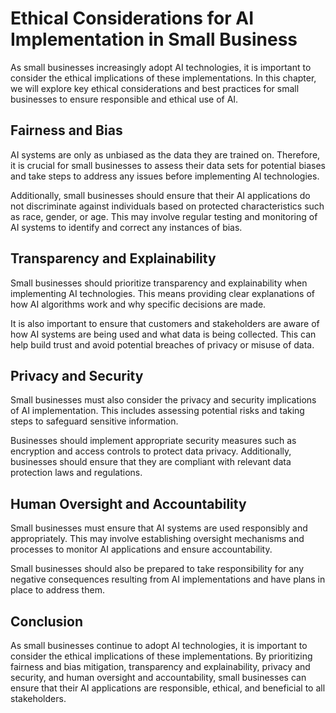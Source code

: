Ethical Considerations for AI Implementation in Small Business
======================================================================================================================

As small businesses increasingly adopt AI technologies, it is important to consider the ethical implications of these implementations. In this chapter, we will explore key ethical considerations and best practices for small businesses to ensure responsible and ethical use of AI.

Fairness and Bias
-----------------

AI systems are only as unbiased as the data they are trained on. Therefore, it is crucial for small businesses to assess their data sets for potential biases and take steps to address any issues before implementing AI technologies.

Additionally, small businesses should ensure that their AI applications do not discriminate against individuals based on protected characteristics such as race, gender, or age. This may involve regular testing and monitoring of AI systems to identify and correct any instances of bias.

Transparency and Explainability
-------------------------------

Small businesses should prioritize transparency and explainability when implementing AI technologies. This means providing clear explanations of how AI algorithms work and why specific decisions are made.

It is also important to ensure that customers and stakeholders are aware of how AI systems are being used and what data is being collected. This can help build trust and avoid potential breaches of privacy or misuse of data.

Privacy and Security
--------------------

Small businesses must also consider the privacy and security implications of AI implementation. This includes assessing potential risks and taking steps to safeguard sensitive information.

Businesses should implement appropriate security measures such as encryption and access controls to protect data privacy. Additionally, businesses should ensure that they are compliant with relevant data protection laws and regulations.

Human Oversight and Accountability
----------------------------------

Small businesses must ensure that AI systems are used responsibly and appropriately. This may involve establishing oversight mechanisms and processes to monitor AI applications and ensure accountability.

Small businesses should also be prepared to take responsibility for any negative consequences resulting from AI implementations and have plans in place to address them.

Conclusion
----------

As small businesses continue to adopt AI technologies, it is important to consider the ethical implications of these implementations. By prioritizing fairness and bias mitigation, transparency and explainability, privacy and security, and human oversight and accountability, small businesses can ensure that their AI applications are responsible, ethical, and beneficial to all stakeholders.
